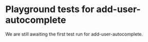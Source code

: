 # Playground tests for add-user-autocomplete
We are still awaiting the first test run for add-user-autocomplete.
